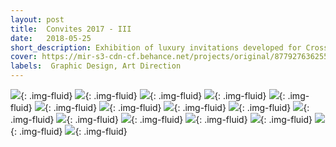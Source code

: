 ```yaml
---
layout: post
title:  Convites 2017 - III
date:   2018-05-25
short_description: Exhibition of luxury invitations developed for Cross Graduations in the year 2017.
cover: https://mir-s3-cdn-cf.behance.net/projects/original/87792763625501.Y3JvcCw4NzIsNjgzLDI2NSww.png
labels:  Graphic Design, Art Direction
---
```


![](https://mir-s3-cdn-cf.behance.net/project_modules/fs/a6f23263625501.5ab7eb6f1c3a7.png){: .img-fluid}
![](https://mir-s3-cdn-cf.behance.net/project_modules/fs/db1a2363625501.5ab7eb6f1d401.png){: .img-fluid}
![](https://mir-s3-cdn-cf.behance.net/project_modules/fs/f1027e63625501.5ab7eb6f1f517.png){: .img-fluid}
![](https://mir-s3-cdn-cf.behance.net/project_modules/fs/c2d78e63625501.5ab7eb6f20163.png){: .img-fluid}
![](https://mir-s3-cdn-cf.behance.net/project_modules/fs/9c62a763625501.5ab7eb6f1de00.png){: .img-fluid}
![](https://mir-s3-cdn-cf.behance.net/project_modules/fs/13464863625501.5ab7eb6f1da72.png){: .img-fluid}
![](https://mir-s3-cdn-cf.behance.net/project_modules/fs/51cca863625501.5ab7eb6f1f860.png){: .img-fluid}
![](https://mir-s3-cdn-cf.behance.net/project_modules/fs/edb66263625501.5ab7eb6f1bf9a.png){: .img-fluid}
![](https://mir-s3-cdn-cf.behance.net/project_modules/fs/58991f63625501.5ab7eb6f1fb71.png){: .img-fluid}
![](https://mir-s3-cdn-cf.behance.net/project_modules/fs/a1587363625501.5ab7eb6f1eebe.png){: .img-fluid}
![](https://mir-s3-cdn-cf.behance.net/project_modules/fs/bda4bc63625501.5ab7eb6f1d783.png){: .img-fluid}
![](https://mir-s3-cdn-cf.behance.net/project_modules/fs/76ce4063625501.5ab7eb6f1e1ce.png){: .img-fluid}
![](https://mir-s3-cdn-cf.behance.net/project_modules/fs/c143fe63625501.5ab7eb6f1c6f7.png){: .img-fluid}
![](https://mir-s3-cdn-cf.behance.net/project_modules/fs/6bdc7a63625501.5ab7eb6f1cf4d.png){: .img-fluid}
![](https://mir-s3-cdn-cf.behance.net/project_modules/fs/3cffe663625501.5ab7eb6f1e821.png){: .img-fluid}
![](https://mir-s3-cdn-cf.behance.net/project_modules/fs/fd04d263625501.5ab7eb6f1ca26.png){: .img-fluid}


